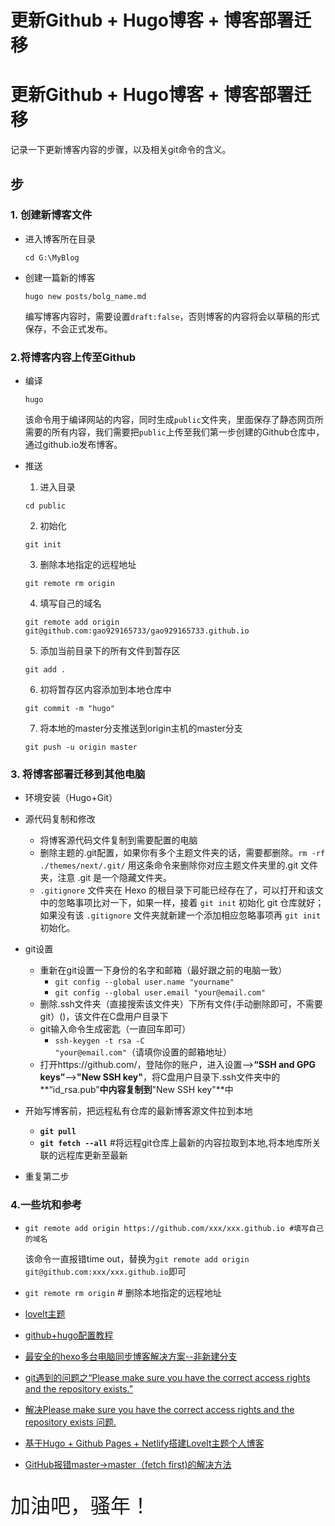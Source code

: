 # 更新Github + Hugo博客 + 博客部署迁移


# 更新Github + Hugo博客 + 博客部署迁移
记录一下更新博客内容的步骤，以及相关git命令的含义。

## 步

### 1. 创建新博客文件

- 进入博客所在目录

  `cd G:\MyBlog`

- 创建一篇新的博客

  `hugo new posts/bolg_name.md`

  编写博客内容时，需要设置`draft:false`，否则博客的内容将会以草稿的形式保存，不会正式发布。

### 2.将博客内容上传至Github

- 编译

  `hugo`

  该命令用于编译网站的内容，同时生成`public`文件夹，里面保存了静态网页所需要的所有内容，我们需要把`public`上传至我们第一步创建的Github仓库中，通过github.io发布博客。

- 推送

  1. 进入目录
  
  ```
  cd public
  ```
  
  2. 初始化
  
  ```
  git init
  ```
  
  3. 删除本地指定的远程地址
  
  ```
  git remote rm origin
  ```
  
  4. 填写自己的域名
  
  ```
  git remote add origin git@github.com:gao929165733/gao929165733.github.io
  ```
  
  5. 添加当前目录下的所有文件到暂存区
  
  ```
  git add .
  ```
  
  6. 初将暂存区内容添加到本地仓库中
  
  ```
  git commit -m "hugo"
  ```
  
  7. 将本地的master分支推送到origin主机的master分支
  
  ```
  git push -u origin master
  ```

### 3. 将博客部署迁移到其他电脑

- 环境安装（Hugo+Git）

- 源代码复制和修改

  - 将博客源代码文件复制到需要配置的电脑
  - 删除主题的.git配置，如果你有多个主题文件夹的话，需要都删除。`rm -rf ./themes/next/.git/` 用这条命令来删除你对应主题文件夹里的.git 文件夹，注意 .git 是一个隐藏文件夹。
  - `.gitignore` 文件夹在 Hexo 的根目录下可能已经存在了，可以打开和该文中的忽略事项比对一下，如果一样，接着 `git init` 初始化 git 仓库就好；如果没有该 `.gitignore` 文件夹就新建一个添加相应忽略事项再 `git init` 初始化。

- git设置

  - 重新在git设置一下身份的名字和邮箱（最好跟之前的电脑一致）
    - `git config --global user.name "yourname"`
    - `git config --global user.email "your@email.com"`
  - 删除.ssh文件夹（直接搜索该文件夹）下所有文件(手动删除即可，不需要git）()，该文件在C盘用户目录下
  - git输入命令生成密匙（一直回车即可）
    - `ssh-keygen -t rsa -C "your@email.com"`（请填你设置的邮箱地址）
  - 打开https://github.com/，登陆你的账户，进入设置-->**“SSH and GPG keys”**-->**"New SSH key"**，将C盘用户目录下.ssh文件夹中的**“id_rsa.pub”**中内容复制到**"New SSH key"**中

- 开始写博客前，把远程私有仓库的最新博客源文件拉到本地

  - **`git pull`**
  - **`git fetch --all`**   #将远程git仓库上最新的内容拉取到本地,将本地库所关联的远程库更新至最新

- 重复第二步

  

### 4.一些坑和参考

- `git remote add origin https://github.com/xxx/xxx.github.io #填写自己的域名`

  该命令一直报错time out，替换为`git remote add origin git@github.com:xxx/xxx.github.io`即可

- `git remote rm origin` # 删除本地指定的远程地址

- [loveIt主题](https://hugoloveit.com/zh-cn/theme-documentation-basics/#26-%E6%9E%84%E5%BB%BA%E7%BD%91%E7%AB%99)

- [github+hugo配置教程](https://dongxu-zheng.github.io/zh-cn/01_hugo_building/)

- [最安全的hexo多台电脑同步博客解决方案--非新建分支](https://www.alankeene.com/2019/0102/hexo-perfect-synchronize.html)

- [git遇到的问题之“Please make sure you have the correct access rights and the repository exists.”](https://blog.csdn.net/jingtingfengguo/article/details/51892864)

- [解决Please make sure you have the correct access rights and the repository exists 问题.](https://blog.csdn.net/qq_43705131/article/details/107965888)

- [基于Hugo + Github Pages + Netlify搭建LoveIt主题个人博客](https://dongxu-zheng.github.io/zh-cn/01_hugo_building/)

- [GitHub报错master->master（fetch first)的解决方法](https://blog.csdn.net/ITxiaodong/article/details/51399333)

<br>
<font size="6">加油吧，骚年！</font>



